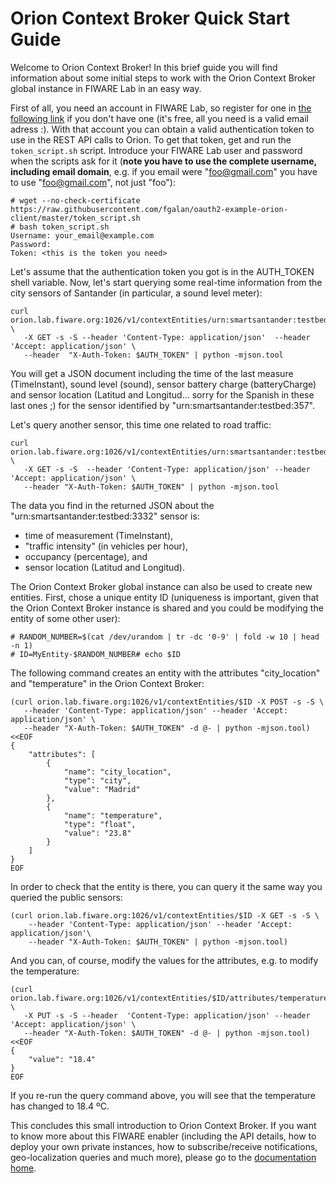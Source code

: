 # Orion Context Broker Quick Start Guide

Welcome to Orion Context Broker! In this brief guide you will find information about some initial steps to work with the Orion Context Broker global instance in FIWARE Lab in an easy way.

First of all, you need an account in FIWARE Lab, so register for one in [the following link](https://account.lab.fiware.org/users/sign_up) if you don't have one (it's free, all you need is a valid email adress :). With that account you can obtain a valid authentication token to use in the REST API calls to Orion. To get that token, get and run the `token_script.sh` script. Introduce your FIWARE Lab user and password when the scripts ask for it (**note you have to use the complete username, including email domain**, e.g. if you email were "foo@gmail.com" you have to use "foo@gmail.com", not just "foo"):

    # wget --no-check-certificate https://raw.githubusercontent.com/fgalan/oauth2-example-orion-client/master/token_script.sh
    # bash token_script.sh
    Username: your_email@example.com
    Password:
    Token: <this is the token you need>

Let's assume that the authentication token you got is in the AUTH_TOKEN shell variable. Now, let's start querying some real-time information from the city sensors of Santander (in particular, a sound level meter):
``` 
curl orion.lab.fiware.org:1026/v1/contextEntities/urn:smartsantander:testbed:357 \
   -X GET -s -S --header 'Content-Type: application/json'  --header 'Accept: application/json' \ 
   --header  "X-Auth-Token: $AUTH_TOKEN" | python -mjson.tool
``` 
You will get a JSON document including the time of the last measure (TimeInstant), sound level (sound), sensor battery charge (batteryCharge) and sensor location (Latitud and Longitud... sorry for the Spanish in these last ones ;) for the sensor identified by "urn:smartsantander:testbed:357".

Let's query another sensor, this time one related to road traffic:
``` 
curl orion.lab.fiware.org:1026/v1/contextEntities/urn:smartsantander:testbed:3332 \
   -X GET -s -S  --header 'Content-Type: application/json' --header 'Accept: application/json' \
   --header "X-Auth-Token: $AUTH_TOKEN" | python -mjson.tool
``` 
The data you find in the returned JSON about the "urn:smartsantander:testbed:3332" sensor is:

* time of measurement (TimeInstant),
* "traffic intensity" (in vehicles per hour),
* occupancy (percentage), and
* sensor location (Latitud and Longitud).

The Orion Context Broker global instance can also be used to create new entities. First, chose a unique entity ID (uniqueness is important, given that the Orion Context Broker instance is shared and you could be modifying the entity of some other user):

    # RANDOM_NUMBER=$(cat /dev/urandom | tr -dc '0-9' | fold -w 10 | head -n 1)
    # ID=MyEntity-$RANDOM_NUMBER# echo $ID

The following command creates an entity with the attributes "city_location" and "temperature" in the Orion Context Broker:

``` 
(curl orion.lab.fiware.org:1026/v1/contextEntities/$ID -X POST -s -S \
   --header 'Content-Type: application/json' --header 'Accept: application/json' \
   --header "X-Auth-Token: $AUTH_TOKEN" -d @- | python -mjson.tool) <<EOF
{
    "attributes": [
        {
            "name": "city_location",
            "type": "city",
            "value": "Madrid"
        },
        {
            "name": "temperature",
            "type": "float",
            "value": "23.8"
        }
    ]
}
EOF
``` 

In order to check that the entity is there, you can query it the same way you queried the public sensors:

``` 
(curl orion.lab.fiware.org:1026/v1/contextEntities/$ID -X GET -s -S \
    --header 'Content-Type: application/json' --header 'Accept: application/json'\
    --header "X-Auth-Token: $AUTH_TOKEN" | python -mjson.tool)
``` 
And you can, of course, modify the values for the attributes, e.g. to modify the temperature:

```
(curl orion.lab.fiware.org:1026/v1/contextEntities/$ID/attributes/temperature \
   -X PUT -s -S --header  'Content-Type: application/json' --header 'Accept: application/json' \
   --header "X-Auth-Token: $AUTH_TOKEN" -d @- | python -mjson.tool) <<EOF
{
    "value": "18.4"
}
EOF
```

If you re-run the query command above, you will see that the temperature has changed to 18.4 ºC.

This concludes this small introduction to Orion Context Broker. If you want to know more about this FIWARE enabler (including the API details, how to deploy your own private instances, how to subscribe/receive notifications, geo-localization queries and much more), please go to the [documentation home](http://github.com/telefonicaid/fiware-orion). 
